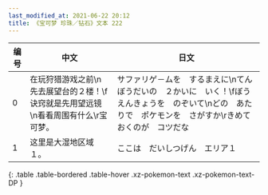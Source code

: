 ```yaml
---
last_modified_at: 2021-06-22 20:12
title: 《宝可梦 珍珠／钻石》文本 222
---
```

| 编号 | 中文 | 日文 |
| ---- | ---- | ---- |
| 0 | 在玩狩猎游戏之前\n先去展望台的２楼！\f诀窍就是先用望远镜\n看看周围有什么\r宝可梦。 | サファリゲ－ムを　するまえに\nてんぼうだいの　２かいに　いく！\fぼうえんきょうを　のぞいて\nどの　あたりで　ポケモンを　さがすか\rきめておくのが　コツだな |
| 1 | 这里是大湿地区域１。 | ここは　だいしつげん　エリア１ |
{: .table .table-bordered .table-hover .xz-pokemon-text .xz-pokemon-text-DP }